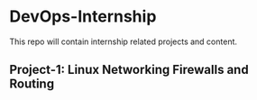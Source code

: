 # DevOps-Internship
This repo will contain internship related projects and content.

## Project-1: Linux Networking Firewalls and Routing
